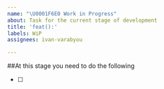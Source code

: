 ```yaml
---
name: "\U0001F6E0️ Work in Progress"
about: Task for the current stage of development
title: 'feat():'
labels: WiP
assignees: ivan-varabyou

---
```


##At this stage you need to do the following

- [ ]

